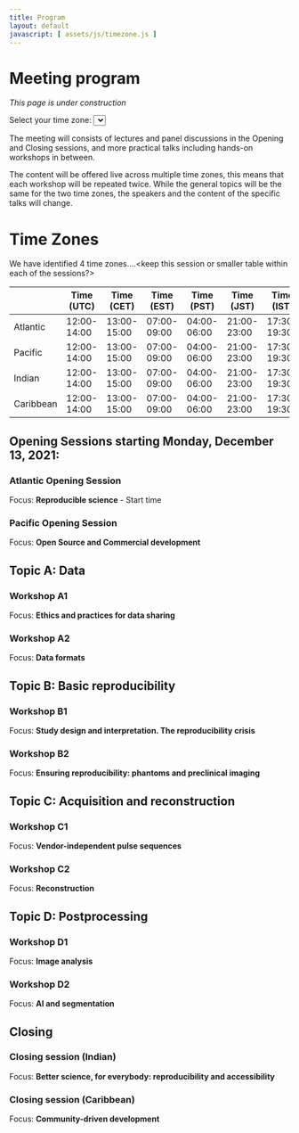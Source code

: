 ```yaml
---
title: Program
layout: default
javascript: [ assets/js/timezone.js ]
---
```


# Meeting program
*This page is under construction*

Select your time zone: <select id="timezone_select" onchange="adaptTime()"></select>

The meeting will consists of lectures and panel discussions in the Opening and Closing sessions, and more practical talks including hands-on workshops in between.

The content will be offered live across multiple time zones, this means that each workshop will be repeated twice. While the general topics will be the same for the two time zones, the speakers and the content of the specific talks will change.

# Time Zones
We have identified 4 time zones....<keep this session or smaller table within each of the sessions?>

| | Time (UTC) | Time (CET) | Time (EST) | Time (PST) | Time (JST) | Time (IST) |
| ------------- | ------------- | ------------- | ------------- |------------- | ------------- | ------------- |
| Atlantic | 12:00-14:00 | 13:00-15:00 | 07:00-09:00 | 04:00-06:00 | 21:00-23:00 | 17:30-19:30 |
| Pacific | 12:00-14:00 | 13:00-15:00 | 07:00-09:00 | 04:00-06:00 | 21:00-23:00 | 17:30-19:30 |
| Indian | 12:00-14:00 | 13:00-15:00 | 07:00-09:00 | 04:00-06:00 | 21:00-23:00 | 17:30-19:30 |
| Caribbean | 12:00-14:00 | 13:00-15:00 | 07:00-09:00 | 04:00-06:00 | 21:00-23:00 | 17:30-19:30 |

## Opening Sessions starting Monday, December 13, 2021: 
### Atlantic Opening Session
Focus: **Reproducible science** - Start time <span class="timezone_adapt" data-date="13" data-time="12"></span>


### Pacific Opening Session
Focus: **Open Source and Commercial development**

## Topic A: Data
### Workshop A1
Focus: **Ethics and practices for data sharing**
### Workshop A2
Focus: **Data formats**

## Topic B: Basic reproducibility
### Workshop B1
Focus: **Study design and interpretation. The reproducibility crisis**
### Workshop B2
Focus: **Ensuring reproducibility: phantoms and preclinical imaging**

## Topic C: Acquisition and reconstruction
### Workshop C1
Focus: **Vendor-independent pulse sequences**
### Workshop C2
Focus: **Reconstruction**

## Topic D: Postprocessing
### Workshop D1
Focus: **Image analysis**
### Workshop D2
Focus: **AI and segmentation**

## Closing
### Closing session (Indian)
Focus: **Better science, for everybody: reproducibility and accessibility**
### Closing session (Caribbean)
Focus: **Community-driven development**
